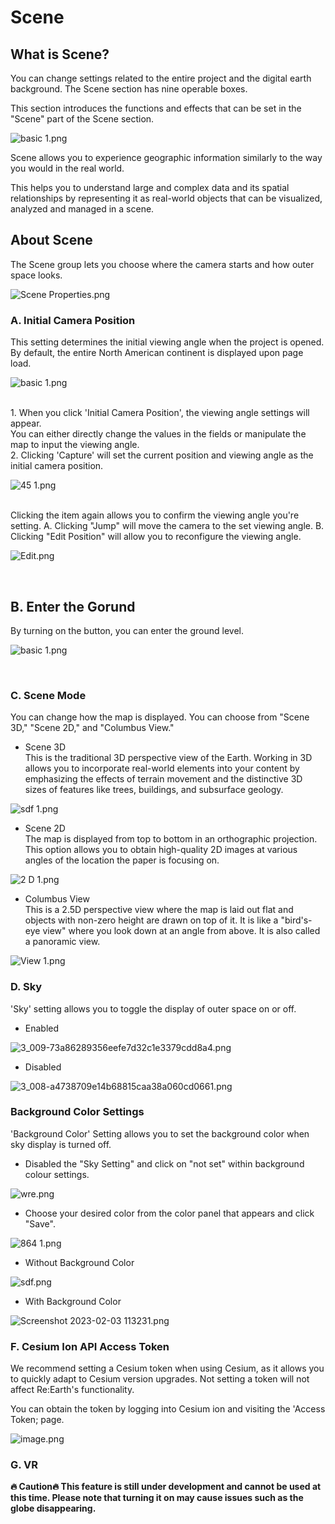# Scene

## What is Scene?

You can change settings related to the entire project and the digital earth background. The Scene section has nine operable boxes.

This section introduces the functions and effects that can be set in the "Scene" part of the Scene section.

![basic 1.png](Scene/basic_1.png)

Scene allows you to experience geographic information similarly to the way you would in the real world.

This helps you to understand large and complex data and its spatial relationships by representing it as real-world objects that can be visualized, analyzed and managed in a scene.

## About Scene

The Scene group lets you choose where the camera starts and how outer space looks.

![Scene Properties.png](https://github.com/CS-eukarya/User-Manual-English-/blob/Scene-Properties/Scene/Scene%20Properties.png)

### A. Initial Camera Position

This setting determines the initial viewing angle when the project is opened. By default, the entire North American continent is displayed upon page load.

![basic 1.png](Scene/basic_1%201.png)

<br>
1. When you click 'Initial Camera Position', the viewing angle settings will appear. <br>You can either directly change the values in the fields or manipulate the map to input the viewing angle.
<br>
2. Clicking 'Capture' will set the current position and viewing angle as the initial camera position.

![45 1.png](Scene/45_1.png)

<br>
Clicking the item again allows you to confirm the viewing angle you're setting.
A. Clicking "Jump" will move the camera to the set viewing angle.
B. Clicking "Edit Position" will allow you to reconfigure the viewing angle.

![Edit.png](https://github.com/CS-eukarya/User-Manual-English-/blob/Scene-Properties/Scene/Edit.png)

<br>

## B. Enter the Gorund

By turning on the button, you can enter the ground level.

![basic 1.png](Scene/basic_1%202.png)

<br>

### C. Scene Mode 

You can change how the map is displayed. You can choose from "Scene 3D," "Scene 2D," and "Columbus View."

- Scene 3D<br>
This is the traditional 3D perspective view of the Earth. Working in 3D allows you to incorporate real-world elements into your content by emphasizing the effects of terrain movement and the distinctive 3D sizes of features like trees, buildings, and subsurface geology.

![sdf 1.png](Scene/sdf_1.png)

- Scene 2D <br>
The map is displayed from top to bottom in an orthographic projection. This option allows you to obtain high-quality 2D images at various angles of the location the paper is focusing on.

![2 D 1.png](Scene/2_D_1.png)

- Columbus View<br>
This is a 2.5D perspective view where the map is laid out flat and objects with non-zero height are drawn on top of it. It is like a "bird's-eye view" where you look down at an angle from above. It is also called a panoramic view.

![View 1.png](Scene/View_1.png)

### D. Sky 

'Sky' setting allows you to toggle the display of outer space on or off.

- Enabled

![3_009-73a86289356eefe7d32c1e3379cdd8a4.png](Scene/3_009-73a86289356eefe7d32c1e3379cdd8a4.png)


- Disabled

![3_008-a4738709e14b68815caa38a060cd0661.png](Scene/3_008-a4738709e14b68815caa38a060cd0661.png)


### Background Color Settings

'Background Color' Setting allows you to set the background color when sky display is turned off.

- Disabled the "Sky Setting" and click on "not set" within background colour settings.

![wre.png](Scene/wre.png)

- Choose your desired color from the color panel that appears and click "Save".

![864 1.png](Scene/864_1.png)

- Without Background Color

![sdf.png](Scene/sdf%201.png)

- With Background Color

![Screenshot 2023-02-03 113231.png](Scene/Screenshot_2023-02-03_113231.png)


### F. Cesium Ion API Access Token

We recommend setting a Cesium token when using Cesium, as it allows you to quickly adapt to Cesium version upgrades. Not setting a token will not affect Re:Earth's functionality.

You can obtain the token by logging into Cesium ion and visiting the 'Access Token; page.

![image.png](https://github.com/CS-eukarya/User-Manual-English-/blob/Scene-Properties/Scene/image.png)

### G. VR

**🔥 Caution🔥
This feature is still under development and cannot be used at this time. Please note that turning it on may cause issues such as the globe disappearing.**
